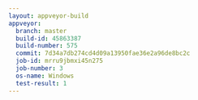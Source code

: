 ```yaml
---
layout: appveyor-build
appveyor:
  branch: master
  build-id: 45863387
  build-number: 575
  commit: 7d34a7db274cd4d09a13950fae36e2a96de8bc2c
  job-id: mrru9jbmxi45n275
  job-number: 3
  os-name: Windows
  test-result: 1
---
```

